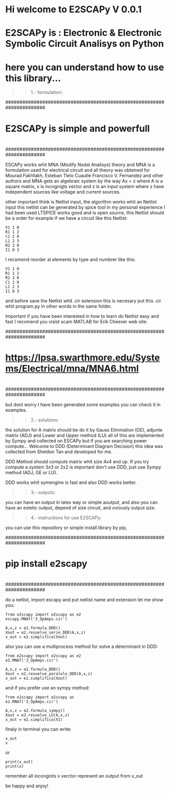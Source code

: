 # Hi welcome to E2SCAPy V 0.0.1
# E2SCAPy is : Electronic & Electronic Symbolic Circuit Analisys on Python
#
# here you can understand how to use this library...



>> 1.- formulation:

######################################################################
#                                                                    #
#                                                                    #
#                    E2SCAPy is simple and powerfull                  #
#                                                                    #
#                                                                    #
######################################################################

ESCAPy works whit MNA (Modify Nodal Analisys) theory and MNA is a formulation 
used for electrical circuit and all theory was obteined for Mourad Fakhfakh,
Esteban Tlelo Cuautle Francisco V. Fernandez and other authors and MNA gets an
algebraic system by the way Ax = z where A is a square matrix, x is incognigts 
vector and z is an input system where z have independent sources like voltage 
and current sources.

other important think is Netlist input, the algorithm works whit an Netlist input
this netlist can be generated by spice tool in my personal experience I had been used 
LTSPICE works good and is open source, this Netlist should be a order for example if 
we have a circuit like this Netlist: 

	V1 1 0
	R1 1 2
	C1 2 0
	L1 2 3
	R2 3 0
	I1 0 3

I recomend reorder al elements by type and numbrer like this:

	V1 1 0
	R1 1 2
	R2 3 0
	C1 2 0
	L1 2 3
	I1 0 3

and before save the Netlist whit .cir extension this is necesary put this .cir 
whit program.py in other words in the same folder.

Important if you have been interested in how to learn do Netlist easy and fast 
I recomend you visist scam MATLAB for Erik Cheever web site: 


######################################################################
#                                                                    #
#                                                                    #
#   https://lpsa.swarthmore.edu/Systems/Electrical/mna/MNA6.html     #
#                                                                    #
#                                                                    #
######################################################################


but dont worry I have been generated some examples you can check it in examples.

>> 2.- solutions:

the solution for A matrix should be do it by Gauss Elimination (GE), adjunte matrix
(ADJ) and Lower and Upper method (LU) all of this are implemented by Sympy and collected 
on ESCAPy but if you are searching power compute... Welcome to DDD (Determinant Diagram Decision) 
this idea was collected from Sheldon Tan and developed for me. 

DDD Method should compute matrix whit size 4x4 and up. If you try compute a system 3x3 or 2x2
is important don't use DDD, just use Sympy method (ADJ, GE or LU).

DDD works whit symengine is fast and also DDD works better.

>> 3.- outputs:

you can have an output in latex way or simple aoutput, and also you can have an estetic output, depend of 
size circuit, and oviously output size.

>> 4.- instructions for use E2SCAPy:

you can use this repository or simple install library by pip, 



######################################################################
#                                                                    #
#                                                                    #
#                          pip install e2scapy                        #
#                                                                    #
#                                                                    #
######################################################################

    

do a netlist, import escapy and put netlist name and extension let me show you:


>>
	from e2scapy import e2scapy as e2
	escapy.MNAf('3_OpAmps.cir')

	A,x,z = e2.formula_DDD()
	Xout = e2.resuelve_serie_DDD(A,x,z)
	x_out = e2.simplifica(Xout)

also you can use a multiprocess method for solve a determinant in DDD:

>>
	from e2scapy import e2scapy as e2 
	e2.MNAf('3_OpAmps.cir')

	A,x,z = e2.formula_DDD()
	Xout = e2.resuelve_paralelo_DDD(A,x,z)
	x_out = e2.simplifica(Xout)
 

and if you prefer use an sympy method:

>>
	from e2scapy import e2scapy as
	e2.MNAf('3_OpAmps.cir')

	A,x,z = e2.formula_sympy()
	Xout = e2.resuelve_LU(A,x,z)
	x_out = e2.simplifica(X1)

finaly in terminal you can write:

>>
	x_out 
	x
or 

>>
	
	print(x_out)
	print(x)

remember all incongnits x verctor represent an output from x_out

be happy and anjoy!

